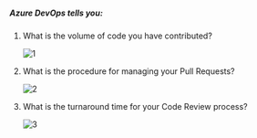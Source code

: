 <!--
Licensed to the Apache Software Foundation (ASF) under one or more
contributor license agreements.  See the NOTICE file distributed with
this work for additional information regarding copyright ownership.
The ASF licenses this file to You under the Apache License, Version 2.0
(the "License"); you may not use this file except in compliance with
the License.  You may obtain a copy of the License at

http://www.apache.org/licenses/LICENSE-2.0

Unless required by applicable law or agreed to in writing, software
distributed under the License is distributed on an "AS IS" BASIS,
WITHOUT WARRANTIES OR CONDITIONS OF ANY KIND, either express or implied.
See the License for the specific language governing permissions and
limitations under the License.
-->

##### Azure DevOps tells you:

1. What is the volume of code you have contributed?

   ![1](/onboard/assets/gitlab/1.png)

2. What is the procedure for managing your Pull Requests?

   ![2](/onboard/assets/gitlab/2.png)

3. What is the turnaround time for your Code Review process?

   ![3](/onboard/assets/gitlab/3.png)
